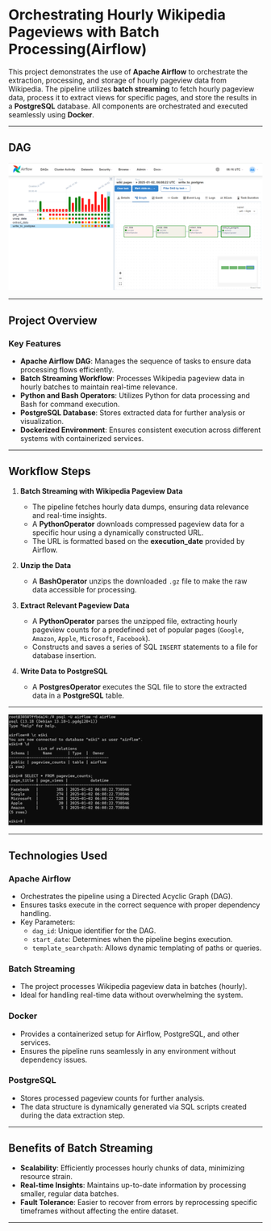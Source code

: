 # Orchestrating Hourly Wikipedia Pageviews with Batch Processing(Airflow)

This project demonstrates the use of **Apache Airflow** to orchestrate the extraction, processing, and storage of hourly pageview data from Wikipedia. The pipeline utilizes **batch streaming** to fetch hourly pageview data, process it to extract views for specific pages, and store the results in a **PostgreSQL** database. All components are orchestrated and executed seamlessly using **Docker**.

---

## DAG

![DAG](DAG.png)

---

## Project Overview

### Key Features
- **Apache Airflow DAG**: Manages the sequence of tasks to ensure data processing flows efficiently.
- **Batch Streaming Workflow**: Processes Wikipedia pageview data in hourly batches to maintain real-time relevance.
- **Python and Bash Operators**: Utilizes Python for data processing and Bash for command execution.
- **PostgreSQL Database**: Stores extracted data for further analysis or visualization.
- **Dockerized Environment**: Ensures consistent execution across different systems with containerized services.

---

## Workflow Steps

1. **Batch Streaming with Wikipedia Pageview Data**
   - The pipeline fetches hourly data dumps, ensuring data relevance and real-time insights.
   - A **PythonOperator** downloads compressed pageview data for a specific hour using a dynamically constructed URL.
   - The URL is formatted based on the **execution_date** provided by Airflow.

2. **Unzip the Data**
   - A **BashOperator** unzips the downloaded `.gz` file to make the raw data accessible for processing.

3. **Extract Relevant Pageview Data**
   - A **PythonOperator** parses the unzipped file, extracting hourly pageview counts for a predefined set of popular pages (`Google`, `Amazon`, `Apple`, `Microsoft`, `Facebook`).
   - Constructs and saves a series of SQL `INSERT` statements to a file for database insertion.

4. **Write Data to PostgreSQL**
   - A **PostgresOperator** executes the SQL file to store the extracted data in a **PostgreSQL** table.

---

![CMD](cmd.png)

---

## Technologies Used

### **Apache Airflow**
- Orchestrates the pipeline using a Directed Acyclic Graph (DAG).
- Ensures tasks execute in the correct sequence with proper dependency handling.
- Key Parameters:
  - `dag_id`: Unique identifier for the DAG.
  - `start_date`: Determines when the pipeline begins execution.
  - `template_searchpath`: Allows dynamic templating of paths or queries.

### **Batch Streaming**
- The project processes Wikipedia pageview data in batches (hourly).
- Ideal for handling real-time data without overwhelming the system.

### **Docker**
- Provides a containerized setup for Airflow, PostgreSQL, and other services.
- Ensures the pipeline runs seamlessly in any environment without dependency issues.

### **PostgreSQL**
- Stores processed pageview counts for further analysis.
- The data structure is dynamically generated via SQL scripts created during the data extraction step.

---

## Benefits of Batch Streaming
- **Scalability**: Efficiently processes hourly chunks of data, minimizing resource strain.
- **Real-time Insights**: Maintains up-to-date information by processing smaller, regular data batches.
- **Fault Tolerance**: Easier to recover from errors by reprocessing specific timeframes without affecting the entire dataset.

---

